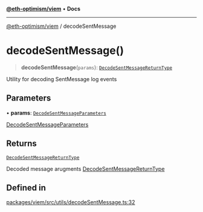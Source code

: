 [**@eth-optimism/viem**](../README.md) • **Docs**

***

[@eth-optimism/viem](../README.md) / decodeSentMessage

# decodeSentMessage()

> **decodeSentMessage**(`params`): [`DecodeSentMessageReturnType`](../type-aliases/DecodeSentMessageReturnType.md)

Utility for decoding SentMessage log events

## Parameters

• **params**: [`DecodeSentMessageParameters`](../type-aliases/DecodeSentMessageParameters.md)

[DecodeSentMessageParameters](../type-aliases/DecodeSentMessageParameters.md)

## Returns

[`DecodeSentMessageReturnType`](../type-aliases/DecodeSentMessageReturnType.md)

Decoded message arugments [DecodeSentMessageReturnType](../type-aliases/DecodeSentMessageReturnType.md)

## Defined in

[packages/viem/src/utils/decodeSentMessage.ts:32](https://github.com/ethereum-optimism/ecosystem/blob/c1e85d9590ff961efd71aa28bb561bf44dbc4c2d/packages/viem/src/utils/decodeSentMessage.ts#L32)
